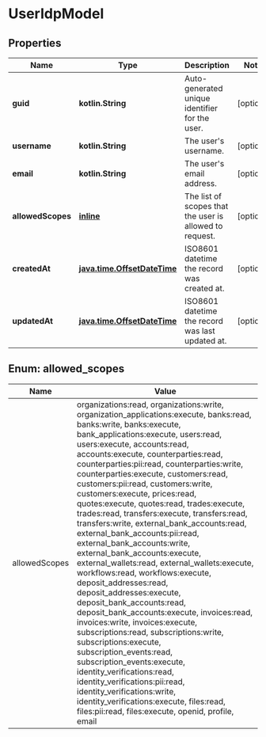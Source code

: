 
# UserIdpModel

## Properties
Name | Type | Description | Notes
------------ | ------------- | ------------- | -------------
**guid** | **kotlin.String** | Auto-generated unique identifier for the user. |  [optional]
**username** | **kotlin.String** | The user&#39;s username. |  [optional]
**email** | **kotlin.String** | The user&#39;s email address. |  [optional]
**allowedScopes** | [**inline**](#kotlin.collections.Set&lt;AllowedScopes&gt;) | The list of scopes that the user is allowed to request. |  [optional]
**createdAt** | [**java.time.OffsetDateTime**](java.time.OffsetDateTime.md) | ISO8601 datetime the record was created at. |  [optional]
**updatedAt** | [**java.time.OffsetDateTime**](java.time.OffsetDateTime.md) | ISO8601 datetime the record was last updated at. |  [optional]


<a name="kotlin.collections.Set<AllowedScopes>"></a>
## Enum: allowed_scopes
Name | Value
---- | -----
allowedScopes | organizations:read, organizations:write, organization_applications:execute, banks:read, banks:write, banks:execute, bank_applications:execute, users:read, users:execute, accounts:read, accounts:execute, counterparties:read, counterparties:pii:read, counterparties:write, counterparties:execute, customers:read, customers:pii:read, customers:write, customers:execute, prices:read, quotes:execute, quotes:read, trades:execute, trades:read, transfers:execute, transfers:read, transfers:write, external_bank_accounts:read, external_bank_accounts:pii:read, external_bank_accounts:write, external_bank_accounts:execute, external_wallets:read, external_wallets:execute, workflows:read, workflows:execute, deposit_addresses:read, deposit_addresses:execute, deposit_bank_accounts:read, deposit_bank_accounts:execute, invoices:read, invoices:write, invoices:execute, subscriptions:read, subscriptions:write, subscriptions:execute, subscription_events:read, subscription_events:execute, identity_verifications:read, identity_verifications:pii:read, identity_verifications:write, identity_verifications:execute, files:read, files:pii:read, files:execute, openid, profile, email



